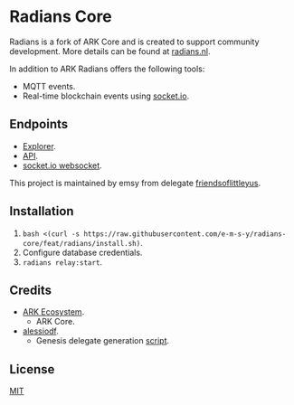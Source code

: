 # Radians Core
Radians is a fork of ARK Core and is created to support community development. More details can be found at [radians.nl](https://radians.nl).

In addition to ARK Radians offers the following tools:

- MQTT events.
- Real-time blockchain events using [socket.io](https://socket.io).

## Endpoints
- [Explorer](http://explorer.radians.nl).
- [API](https://api.radians.nl).
- [socket.io websocket](https://socket.radians.nl).

This project is maintained by emsy from delegate [friendsoflittleyus](https://friendsoflittleyus.nl).

## Installation

1. `bash <(curl -s https://raw.githubusercontent.com/e-m-s-y/radians-core/feat/radians/install.sh)`.
2. Configure database credentials.
3. `radians relay:start`.

## Credits
- [ARK Ecosystem](https://ark.io).
  - ARK Core.
- [alessiodf](https://github.com/alessiodf).
  - Genesis delegate generation [script](https://github.com/e-m-s-y/radians-core-2/blob/master/packages/core/src/commands/genesis-delegate-generate.ts).

## License
[MIT](LICENSE)
